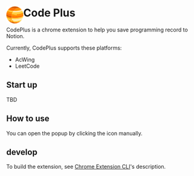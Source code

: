 # <img src="public/icons/icon_48.png" width="45" align="left"> Code Plus

CodePlus is a chrome extension to help you save programming record to Notion.

Currently, CodePlus supports these platforms:

- AcWing
- LeetCode

## Start up

TBD

## How to use

You can open the popup by clicking the icon manually.

## develop

To build the extension, see [Chrome Extension CLI](https://github.com/dutiyesh/chrome-extension-cli)'s description.